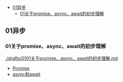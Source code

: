 
<!-- @import "[TOC]" {cmd="toc" depthFrom=2 depthTo=6 orderedList=false} -->

<!-- code_chunk_output -->

- [01异步](#01异步)
  - [01关于promise、async、await的初步理解](#01关于promise-async-await的初步理解)

<!-- /code_chunk_output -->

## 01异步
### 01关于promise、async、await的初步理解
[./drafts/0101关于promise、async、await的初步理解.md](./drafts/0101关于promise、async、await的初步理解.md)

- [Promise](./drafts/0101关于promise、async、await的初步理解.md#promise)
- [async和await](./drafts/0101关于promise、async、await的初步理解.md#async和await)
